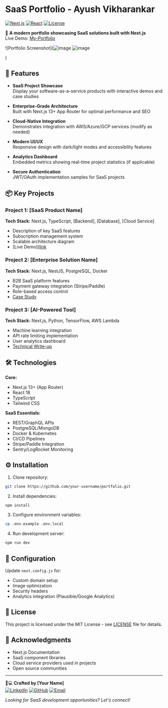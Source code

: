 
# SaaS Portfolio - Ayush Vikharankar

[![Next.js](https://img.shields.io/badge/Next.js-13.5.4-000000?logo=next.js)](https://nextjs.org/)
[![React](https://img.shields.io/badge/React-18.2.0-%2361DAFB?logo=react)](https://react.dev/)
[![License](https://img.shields.io/badge/License-MIT-blue)](LICENSE)

🌟 **A modern portfolio showcasing SaaS solutions built with Next.js**  
Live Demo: [My-Portfolio]([https://www.your-portfolio.com](https://portfolio-ayush-eight.vercel.app/))

![Portfolio Screenshot](![image](https://github.com/user-attachments/assets/8ecbbb37-1785-4ef2-9935-bd737f4bb1cd)
![image](https://github.com/user-attachments/assets/53f0dc5f-047c-4e84-b07e-d2d812b285a7)

) <!-- Add your screenshot -->

## 🚀 Features

- **SaaS Project Showcase**  
  Display your software-as-a-service products with interactive demos and case studies

- **Enterprise-Grade Architecture**  
  Built with Next.js 13+ App Router for optimal performance and SEO

- **Cloud-Native Integration**  
  Demonstrates integration with AWS/Azure/GCP services (modify as needed)

- **Modern UI/UX**  
  Responsive design with dark/light modes and accessibility features

- **Analytics Dashboard**  
  Embedded metrics showing real-time project statistics (if applicable)

- **Secure Authentication**  
  JWT/OAuth implementation samples for SaaS projects

## 📦 Key Projects

### Project 1: [SaaS Product Name]
**Tech Stack:** Next.js, TypeScript, [Backend], [Database], [Cloud Service]  
- Description of key SaaS features
- Subscription management system
- Scalable architecture diagram
- [Live Demo]([link](https://www.your-portfolio.com](https://portfolio-ayush-eight.vercel.app/))

### Project 2: [Enterprise Solution Name]
**Tech Stack:** Next.js, NestJS, PostgreSQL, Docker  
- B2B SaaS platform features
- Payment gateway integration (Stripe/Paddle)
- Role-based access control
- [Case Study](link)

### Project 3: [AI-Powered Tool]
**Tech Stack:** Next.js, Python, TensorFlow, AWS Lambda  
- Machine learning integration
- API rate limiting implementation
- User analytics dashboard
- [Technical Write-up](link)

## 🛠️ Technologies

**Core:**
- Next.js 13+ (App Router)
- React 18
- TypeScript
- Tailwind CSS

**SaaS Essentials:**
- REST/GraphQL APIs
- PostgreSQL/MongoDB
- Docker & Kubernetes
- CI/CD Pipelines
- Stripe/Paddle Integration
- Sentry/LogRocket Monitoring

## ⚙️ Installation

1. Clone repository:
```bash
git clone https://github.com/your-username/portfolio.git
```

2. Install dependencies:
```bash
npm install
```

3. Configure environment variables:
```bash
cp .env.example .env.local
```

4. Run development server:
```bash
npm run dev
```

## 🔧 Configuration

Update `next.config.js` for:
- Custom domain setup
- Image optimization
- Security headers
- Analytics integration (Plausible/Google Analytics)

## 📄 License

This project is licensed under the MIT License - see [LICENSE](LICENSE) file for details.

## 🙌 Acknowledgments

- Next.js Documentation
- SaaS component libraries
- Cloud service providers used in projects
- Open source communities

---

👨💻 **Crafted by [Your Name]**  
[![LinkedIn](https://img.shields.io/badge/LinkedIn-Connect-blue)](your-linkedin)
[![GitHub](https://img.shields.io/badge/GitHub-Follow-181717)](your-github)
[![Email](https://img.shields.io/badge/Email-Contact%20Me-red)](mailto:your-email)

*Looking for SaaS development opportunities? Let's connect!*
```

